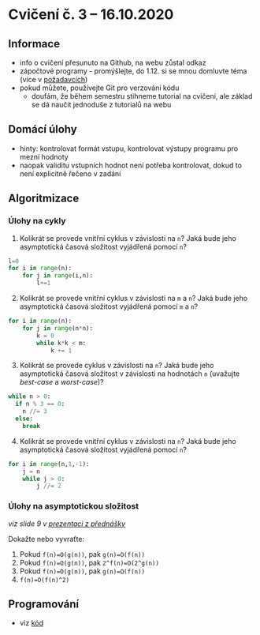 # Cvičení č. 3 – 16.10.2020

## Informace
- info o cvičení přesunuto na Github, na webu zůstal odkaz
- zápočtové programy - promýšlejte, do 1.12. si se mnou domluvte téma (více v [požadavcích](../README.md))
- pokud můžete, používejte Git pro verzování kódu
  - doufám, že během semestru stihneme tutorial na cvičení, ale základ se dá naučit jednoduše z tutorialů na webu

## Domácí úlohy
- hinty: kontrolovat formát vstupu, kontrolovat výstupy programu pro mezní hodnoty
- naopak validitu vstupních hodnot není potřeba kontrolovat, dokud to není explicitně řečeno v zadání

## Algoritmizace
### Úlohy na cykly

1) Kolikrát se provede vnitřní cyklus v závislosti na `n`? Jaká bude jeho asymptotická časová složitost vyjádřená pomocí `n`?
```python
l=0
for i in range(n):
    for j in range(i,n):
        l+=1
```
2) Kolikrát se provede vnitřní cyklus v závislosti na `m` a `n`? Jaká bude jeho asymptotická časová složitost vyjádřená pomocí `m` a `n`?
```python
for i in range(n):
    for j in range(n*n):
        k = 0
        while k*k < m:
            k += 1
```
3) Kolikrát se provede cyklus v závislosti na `n`? Jaká bude jeho asymptotická časová složitost v závislosti na hodnotách `n` (uvažujte *best-case* a *worst-case*)?
```python
while n > 0:
  if n % 3 == 0:
    n //= 3
  else:
    break
```
4) Kolikrát se provede vnitřní cyklus v závislosti na `n`? Jaká bude jeho asymptotická časová složitost vyjádřená pomocí `n`?
```python
for i in range(n,1,-1):
    j = n
    while j > 0:
        j //= 2
```



### Úlohy na asymptotickou složitost
*viz slide 9 v [prezentaci z přednášky](2Numericke.pdf)*

Dokažte nebo vyvraťte:
1. Pokud `f(n)=O(g(n))`, pak `g(n)=O(f(n))`
2. Pokud `f(n)=O(g(n))`, pak `2^f(n)=O(2^g(n))`
3. Pokud `f(n)=O(g(n))`, pak `g(n)=Ω(f(n))`
4. `f(n)=O(f(n)^2)`


## Programování
- viz [kód](lab03.py)
